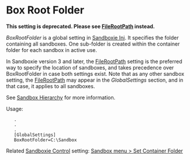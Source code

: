 # Box Root Folder

**This setting is deprecated. Please see [FileRootPath](FileRootPath.md) instead.**

_BoxRootFolder_ is a global setting in [Sandboxie Ini](SandboxieIni.md). It specifies the folder containing all sandboxes. One sub-folder is created within the container folder for each sandbox in active use.

In Sandboxie version 3 and later, the [FileRootPath](FileRootPath.md) setting is the preferred way to specify the location of sandboxes, and takes precedence over BoxRootFolder in case both settings exist. Note that as any other sandbox setting, the [FileRootPath](FileRootPath.md) may appear in the _GlobalSettings_ section, and in that case, it applies to all sandboxes.

See [Sandbox Hierarchy](SandboxHierarchy.md) for more information.

Usage:

```
   .
   .
   .
   [GlobalSettings]
   BoxRootFolder=C:\Sandbox
```

Related [Sandboxie Control](SandboxieControl.md) setting: [Sandbox menu > Set Container Folder](SandboxMenu.md#set-container-folder)
